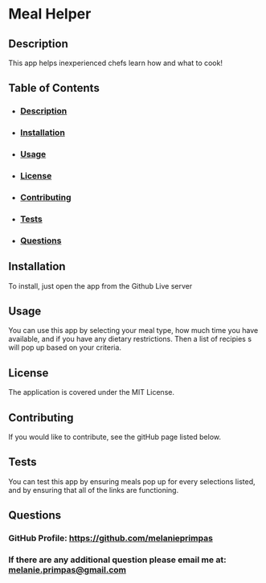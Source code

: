# Meal Helper
 
## Description 
This app helps inexperienced chefs learn how and what to cook! 

## Table of Contents
- ### [Description](#description)
- ### [Installation](#installation)
- ### [Usage](#usage)
- ### [License](#license)
- ### [Contributing](#contributing)
- ### [Tests](#tests)
- ### [Questions](#questions)

## Installation 

To install, just open the app from the Github Live server 

## Usage 

You can use this app by selecting your meal type, how much time you have available, and if you have any dietary restrictions. Then a  list of recipies s will pop up based on your criteria. 
 
## License 

The application is covered under the MIT License. 

##  Contributing 

If you would like to contribute, see the gitHub page listed below. 

## Tests 

You can test this app by ensuring meals pop up for every selections listed, and by ensuring that all of the links are functioning. 

## Questions 

### GitHub Profile: https://github.com/melanieprimpas 

### If there are any additional question please email me at: melanie.primpas@gmail.com